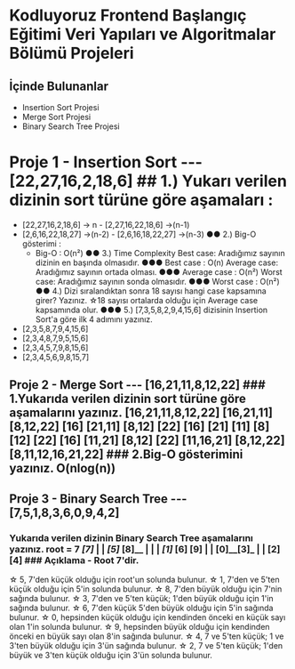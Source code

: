 # Kodluyoruz Frontend Başlangıç Eğitimi Veri Yapıları ve Algoritmalar Bölümü Projeleri 
## İçinde Bulunanlar
 - Insertion Sort Projesi 
- Merge Sort Projesi 
- Binary Search Tree Projesi



  

# Proje 1 - Insertion Sort ---  [22,27,16,2,18,6]  ## 1.) Yukarı verilen dizinin sort türüne göre aşamaları :
 - [22,27,16,2,18,6] -> n - [2,27,16,22,18,6] ->(n-1)
 - [2,6,16,22,18,27] ->(n-2) - [2,6,16,18,22,27] ->(n-3) 
●● 2.) Big-O gösterimi : 
   - Big-O : O(n²) 
●● 3.) Time Complexity Best case: Aradığımız sayının dizinin en başında olmasıdır. 
●●● Best case : O(n) Average case: Aradığımız sayının ortada olması. 
●●● Average case : O(n²) Worst case: Aradığımız sayının sonda olmasıdır. 
●●● Worst case : O(n²) 
●● 4.) Dizi sıralandıktan sonra 18 sayısı hangi case kapsamına girer? Yazınız. 
☆18 sayısı ortalarda olduğu için Average case kapsamında olur. 
●●● 5.) [7,3,5,8,2,9,4,15,6] dizisinin Insertion Sort'a göre ilk 4 adımını yazınız. 
- [2,3,5,8,7,9,4,15,6] 
- [2,3,4,8,7,9,5,15,6] 
- [2,3,4,5,7,9,8,15,6] 
- [2,3,4,5,6,9,8,15,7]



## Proje 2 - Merge Sort ---  [16,21,11,8,12,22]  ### 1.Yukarıda verilen dizinin sort türüne göre aşamalarını yazınız. [16,21,11,8,12,22] [16,21,11] [8,12,22] [16] [21,11] [8,12] [22] [16] [21] [11] [8] [12] [22] [16] [11,21] [8,12] [22] [11,16,21] [8,12,22] [8,11,12,16,21,22] ### 2.Big-O gösterimini yazınız. O(nlog(n))





## Proje 3 - Binary Search Tree ---  [7,5,1,8,3,6,0,9,4,2] 
 
### Yukarıda verilen dizinin Binary Search Tree aşamalarını yazınız. root = 7 ___[7]___ | | _[5]_ [8]__ | | | _[1]_ [6] [9] | | [0]__[3]_ | | [2] [4] ### Açıklama - Root 7'dir. 
☆ 5, 7'den küçük olduğu için root'un solunda bulunur. 
☆  1, 7'den ve 5'ten küçük olduğu için 5'in solunda bulunur. 
☆  8, 7'den büyük olduğu için 7'nin sağında bulunur. 
☆  3, 7'den ve 5'ten küçük; 1'den büyük olduğu için 1'in sağında bulunur. 
☆  6, 7'den küçük 5'den büyük olduğu için 5'in sağında bulunur.
 ☆  0, hepsinden küçük olduğu için kendinden önceki en küçük sayı olan 1'in solunda bulunur. 
☆ 9, hepsinden büyük olduğu için kendinden önceki en büyük sayı olan 8'in sağında bulunur. 
☆ 4, 7 ve 5'ten küçük; 1 ve 3'ten büyük olduğu için 3'ün sağında bulunur. 
☆ 2, 7 ve 5'ten küçük; 1'den büyük ve 3'ten küçük olduğu için 3'ün solunda bulunur.
